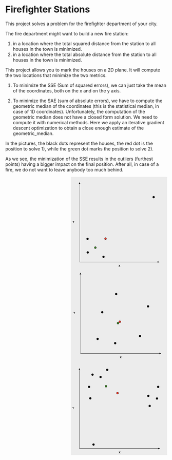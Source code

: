 # Firefighter Stations

This project solves a problem for the firefighter department of your city.

The fire department might want to build a new fire station:

1) in a location where the total squared distance from the station to all houses in the town is minimized.
2) in a location where the total absolute distance from the station to all houses in the town is minimized.


This project allows you to mark the houses on a 2D plane. It will compute the two locations that minimize the two metrics.

1) To minimize the SSE (Sum of squared errors), we can just take the mean of the coordinates, both on the x and on the y axis.

2) To minimize the SAE (sum of absolute errors), we have to compute the geometric median of the coordinates (this is the statistical median, in case of 1D coordinates).
Unfortunately, the computation of the geometric median does not have a closed form solution.
We need to compute it with numerical methods.
Here we apply an iterative gradient descent optimization to obtain a close enough estimate of the geometric_median.


In the pictures, the black dots represent the houses, the red dot is the position to solve 1), while the green dot marks the position to solve 2).

As we see, the minimization of the SSE results in the outliers (furthest points) having a bigger impact on the final position. After all, in case of a fire, we do not want to leave anybody too much behind. 

<img align="right" width="300" src="Images/image1.png">
<img align="right" width="300" src="Images/image2.png">
<img align="right" width="300" src="Images/image3.png">

